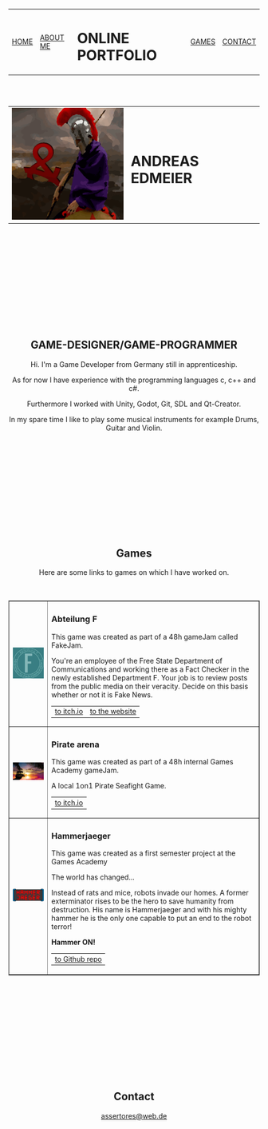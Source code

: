 <table>
  <tr>
    <td><a href="https://assertores.github.io/#andreas-edmeier">HOME</a></td>
    <td><a href="https://assertores.github.io/#game-designergame-programmer">ABOUT ME</a></td>
    <td><h1>ONLINE PORTFOLIO</h1></td>
    <td><a href="https://assertores.github.io/#games">GAMES</a></td>
    <td><a href="https://assertores.github.io/#contact">CONTACT</a></td>
  </tr>
</table>
<br>
<br>
<table border="0">
  <tr>
    <td><Img src="res/Assertores_256.png"></td>
    <td><h1>ANDREAS EDMEIER</h1></td>
  </tr>
</table>
<br>
<br>
<br>
<br>
<br>
<br>
<br>
<br>
<br>
<br>
<br>

## <center>GAME-DESIGNER/GAME-PROGRAMMER</center>

<center>Hi. I'm a Game Developer from Germany still in apprenticeship.<br>
  
As for now I have experience with the programming languages c, c++ and c#.<br>

Furthermore I worked with Unity, Godot, Git, SDL and Qt-Creator.<br>

In my spare time I like to play some musical instruments for example Drums, Guitar and Violin.</center>
<br>
<br>
<br>
<br>
<br>
<br>
<br>
<br>
<br>
<br>
<br>

## <center>Games</center>

<center>Here are some links to games on which I have worked on.</center>
<br>
<br>
<table border="1|0">
  <tr>
    <td><Img src="res/Abteilung_F.jpg" width="350"></td>
    <td><p><h3>Abteilung F</h3></p>
  <p></p>
  <p>This game was created as part of a 48h gameJam called FakeJam.</p>
  <p></p>
<p>You're an employee of the Free State Department of Communications and working there as a Fact Checker in the newly established Department F. Your job is to review posts from the public media on their veracity. Decide on this basis whether or not it is Fake News.</p>
  <p></p>
  <table align="center">
    <tr>
      <td><a href="http://royal2flush.itch.io/abteilung-f">to itch.io</a></td>
      <td><a href="http://abteilung-f.de/">to the website</a></td>
    </tr>
  </table></td>
  </tr>
  <tr>
    <td><Img src="res/PirateArena.png" width="350"></td>
  <td><p><h3>Pirate arena</h3></p>
<p></p>
<p>This game was created as part of a 48h internal Games Academy gameJam.</p>
<p></p>
<p>A local 1on1 Pirate Seafight Game.</p>
<p></p>
<table align="center">
    <tr>
      <td><a href="https://pommelz.itch.io/pirate-arena">to itch.io</a></td>
    </tr>
  </table></td>
  </tr>
  <tr>
    <td><Img src="res/Hammerjaeger.png" width="350"></td>
  <td><p><h3>Hammerjaeger</h3></p>
<p></p>
<p>This game was created as a first semester project at the Games Academy</p>
<p></p>
<p>The world has changed...</p>
<p>Instead of rats and mice, robots invade our homes. A former exterminator rises to be the hero to save humanity from destruction. His name is Hammerjaeger and with his mighty hammer he is the only one capable to put an end to the robot terror!</p>
<p><b>Hammer ON!</b></p>
<p></p>
<table align="center">
    <tr>
      <td><a href="https://github.com/Assertores/HammerMan">to Github repo</a></td>
  </tr>
  </table></td>
  </tr>
</table>
<br>
<br>
<br>
<br>
<br>
<br>
<br>
<br>
<br>
<br>
<br>

## <center>Contact</center>

<center><a href="assertores@web.de">assertores@web.de</a></center>
